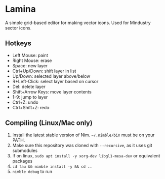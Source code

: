 # Lamina

A simple grid-based editor for making vector icons. Used for Mindustry sector icons.

## Hotkeys

- Left Mouse: paint
- Right Mouse: erase
- Space: new layer
- Ctrl+Up/Down: shift layer in list
- Up/Down: selected layer above/below
- R+Left-Click: select layer based on cursor
- Del: delete layer
- Shift+Arrow Keys: move layer contents
- 1-9: jump to layer
- Ctrl+Z: undo
- Ctrl+Shift+Z: redo


## Compiling (Linux/Mac only)

1. Install the latest stable version of Nim. `~/.nimble/bin` must be on your PATH.
2. Make sure this repository was cloned with `--recursive`, as it uses git submodules
3. If on linux, `sudo apt install -y xorg-dev libgl1-mesa-dev` or equivalent packages
4. `cd fau && nimble install -y && cd ..`
5. `nimble debug` to run